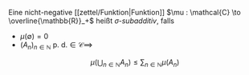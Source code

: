 Eine nicht-negative [[zettel/Funktion|Funktion]] $\mu : \mathcal{C} \to \overline{\mathbb{R}}_+$ heißt *$\sigma$-subadditiv*, falls
- $\mu(\emptyset) = 0$
- $(A_n)_{n \in \mathbb{N}} \text{ p. d.} \in \mathcal{C} \implies$

$$
	\mu\left( \bigcup_{n \in \mathbb{N}} A_n \right) \le  \sum_{n \in \mathbb{N}} \mu(A_n)
$$